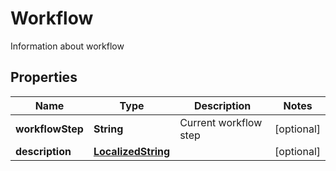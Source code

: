 

# Workflow

Information about workflow
## Properties

Name | Type | Description | Notes
------------ | ------------- | ------------- | -------------
**workflowStep** | **String** | Current workflow step |  [optional]
**description** | [**LocalizedString**](LocalizedString.md) |  |  [optional]



